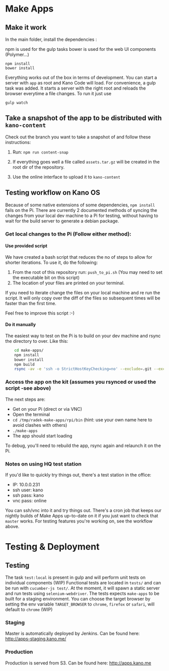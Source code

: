 # Make Apps

## Make it work

In the main folder, install the dependencies :

npm is used for the gulp tasks
bower is used for the web UI components (Polymer...)

```shell
npm install
bower install
```

Everything works out of the box in terms of development. You can start a server with `app` as root and Kano Code will load.
For convenience, a gulp task was added. It starts a server with the right root and reloads the browser everytime a file changes.
To run it just use

```shell
gulp watch
```

## Take a snapshot of the app to be distributed with `kano-content`
Check out the branch you want to take a snapshot of and follow these instructions:

1. Run: `npm run content-snap`

2. If everything goes well a file called `assets.tar.gz` will be created in the root dir of the repository.
3. Use the online interface to upload it to `kano-content`

## Testing workflow on Kano OS

Because of some native extensions of some dependencies, `npm install`
fails on the Pi. There are currently 2 documented methods of syncing the
changes from your local dev machine to a Pi for testing, without having to
wait for the build server to generate a debian package.

### Get local changes to the Pi (Follow either method):
#### Use provided script
We have created a bash script that reduces the no of steps to allow for
shorter iterations. To use it, do the following:
1. From the root of this repository run: `push_to_pi.sh`
(You may need to set the executable bit on this script)
2. The location of your files are printed on your terminal.

If you need to iterate change the files on your local machine and re run the
script. It will only copy over the diff of the files so subsequent times will
be faster than the first time.

Feel free to improve this script :-)


#### Do it manually
The easiest way to test on the Pi is to build on
your dev machine and rsync the directory to over. Like this:

```bash
    cd make-apps/
    npm install
    bower install
    npm build
    rsync -av -e 'ssh -o StrictHostKeyChecking=no' --exclude=.git --exclude=node_modules . "kano@10.0.0.231:/tmp/radek-make-apps"
```

### Access the app on the kit (assumes you rsynced or used the script -see above)
The next steps are:

* Get on your Pi (direct or via VNC)
* Open the terminal
* `cd /tmp/radek-make-apps/rpi/bin` (hint: use your own name here to avoid clashes with others)
* `./make-apps`
* The app should start loading

To debug, you'll need to rebuild the app, rsync again and relaunch it on the Pi.

### Notes on using HQ test station

If you'd like to quickly try things out, there's a test station in the office:

* IP: 10.0.0.231
* ssh user: kano
* ssh pass: kano
* vnc pass: online

You can ssh/vnc into it and try things out. There's a cron job that keeps our nightly
builds of Make Apps up-to-date on it if you just want to check that `master` works.
For testing features you're working on, see the workflow above.


# Testing & Deployment

## Testing

The task `test:local` is present in gulp and will perform unit tests on individual components (WIP)
Functional tests are located in `tests/` and can be run with `cucumber-js test/`. At the moment, it will spawn a static server and run tests using `selenium-webdriver`. The tests expects `make-apps` to be built for a staging environment.
You can choose the target browser by setting the env variable `TARGET_BROWSER` to `chrome`, `firefox` or `safari`, will default to `chrome` (WIP)

### Staging
Master is automatically deployed by Jenkins. Can be found here: http://apps-staging.kano.me/

### Production
Production is served from S3. Can be found here: http://apps.kano.me
